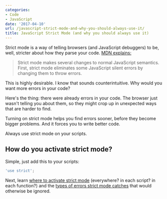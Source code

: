```yaml
---
categories:
- Code
- JavaScript
date: '2017-04-10'
url: /javascript-strict-mode-and-why-you-should-always-use-it/
title: JavaScript Strict Mode (and why you should always use it)
---
```


Strict mode is a way of telling browsers (and JavaScript debuggers) to be, well, stricter about how they parse your code. [MDN explains:](https://developer.mozilla.org/en-US/docs/Web/JavaScript/Reference/Strict_mode)

> Strict mode makes several changes to normal JavaScript semantics. First, strict mode eliminates some JavaScript silent errors by changing them to throw errors.

This is highly desirable. I know that sounds counterintuitive. Why would you want more errors in your code?

Here's the thing: there were already errors in your code. The browser just wasn't telling you about them, so they might crop up in unexpected ways that are harder to find.

Turning on strict mode helps you find errors sooner, before they become bigger problems. And it forces you to write better code.

Always use strict mode on your scripts.

## How do you activate strict mode?

Simple, just add this to your scripts:

```javascript
'use strict';
```

Next, learn [where to activate strict mode](/where-to-activate-strict-mode-in-your-scripts/) (everywhere? in each script? in each function?) and the [types of errors strict mode catches](/types-of-errors-that-strict-mode-catches-that-would-otherwise-be-ignored/) that would otherwise be ignored.